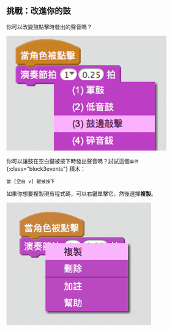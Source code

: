 ## 挑戰：改進你的鼓

你可以改變鼓點擊時發出的聲音嗎？

![截圖](images/band-drum-sound.png)

你可以讓鼓在空白鍵被按下時發出聲音嗎？試試這個`事件`{:class="block3events"} 積木：

```blocks3
當 [空白 v] 鍵被按下
```

如果你想要複製現有程式碼，可以右鍵單擊它，然後選擇**複製**。

![截圖](images/band-duplicate-code.png)